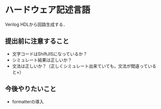 # ハードウェア記述言語
Verilog HDLから回路生成する．

## 提出前に注意すること
- 文字コードはShiftJISになっているか？
- シミュレート結果は正しいか？
- 文法は正しいか？（正しくシミュレート出来ていても，文法が間違っていると×）

## 今後やりたいこと
- formatterの導入
